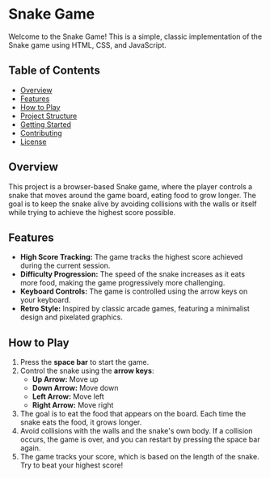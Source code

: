 # Snake Game

Welcome to the Snake Game! This is a simple, classic implementation of the Snake game using HTML, CSS, and JavaScript.

## Table of Contents

- [Overview](#overview)
- [Features](#features)
- [How to Play](#how-to-play)
- [Project Structure](#project-structure)
- [Getting Started](#getting-started)
- [Contributing](#contributing)
- [License](#license)

## Overview

This project is a browser-based Snake game, where the player controls a snake that moves around the game board, eating food to grow longer. The goal is to keep the snake alive by avoiding collisions with the walls or itself while trying to achieve the highest score possible.

## Features

- **High Score Tracking:** The game tracks the highest score achieved during the current session.
- **Difficulty Progression:** The speed of the snake increases as it eats more food, making the game progressively more challenging.
- **Keyboard Controls:** The game is controlled using the arrow keys on your keyboard.
- **Retro Style:** Inspired by classic arcade games, featuring a minimalist design and pixelated graphics.

## How to Play

1. Press the **space bar** to start the game.
2. Control the snake using the **arrow keys**:
   - **Up Arrow:** Move up
   - **Down Arrow:** Move down
   - **Left Arrow:** Move left
   - **Right Arrow:** Move right
3. The goal is to eat the food that appears on the board. Each time the snake eats the food, it grows longer.
4. Avoid collisions with the walls and the snake's own body. If a collision occurs, the game is over, and you can restart by pressing the space bar again.
5. The game tracks your score, which is based on the length of the snake. Try to beat your highest score!

